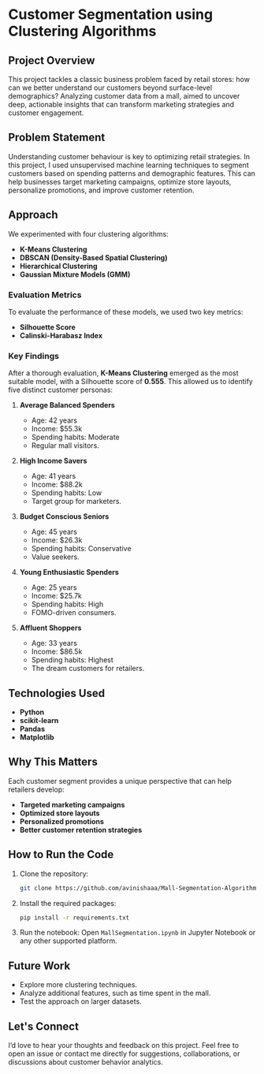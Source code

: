 # Customer Segmentation using Clustering Algorithms

## Project Overview
This project tackles a classic business problem faced by retail stores: how can we better understand our customers beyond surface-level demographics? Analyzing customer data from a mall, aimed to uncover deep, actionable insights that can transform marketing strategies and customer engagement.

## Problem Statement
Understanding customer behaviour is key to optimizing retail strategies. In this project, I used unsupervised machine learning techniques to segment customers based on spending patterns and demographic features. This can help businesses target marketing campaigns, optimize store layouts, personalize promotions, and improve customer retention.

## Approach
We experimented with four clustering algorithms:
- **K-Means Clustering**
- **DBSCAN (Density-Based Spatial Clustering)**
- **Hierarchical Clustering**
- **Gaussian Mixture Models (GMM)**

### Evaluation Metrics
To evaluate the performance of these models, we used two key metrics:
- **Silhouette Score**
- **Calinski-Harabasz Index**

### Key Findings
After a thorough evaluation, **K-Means Clustering** emerged as the most suitable model, with a Silhouette score of **0.555**. This allowed us to identify five distinct customer personas:

1. **Average Balanced Spenders**
   - Age: 42 years
   - Income: $55.3k
   - Spending habits: Moderate
   - Regular mall visitors.
   
2. **High Income Savers**
   - Age: 41 years
   - Income: $88.2k
   - Spending habits: Low
   - Target group for marketers.
   
3. **Budget Conscious Seniors**
   - Age: 45 years
   - Income: $26.3k
   - Spending habits: Conservative
   - Value seekers.

4. **Young Enthusiastic Spenders**
   - Age: 25 years
   - Income: $25.7k
   - Spending habits: High
   - FOMO-driven consumers.

5. **Affluent Shoppers**
   - Age: 33 years
   - Income: $86.5k
   - Spending habits: Highest
   - The dream customers for retailers.

## Technologies Used
- **Python**
- **scikit-learn**
- **Pandas**
- **Matplotlib**

## Why This Matters
Each customer segment provides a unique perspective that can help retailers develop:
- **Targeted marketing campaigns**
- **Optimized store layouts**
- **Personalized promotions**
- **Better customer retention strategies**

## How to Run the Code
1. Clone the repository:
    ```bash
    git clone https://github.com/avinishaaa/Mall-Segmentation-Algorithms.git
    ```
2. Install the required packages:
    ```bash
    pip install -r requirements.txt
    ```
3. Run the notebook: Open `MallSegmentation.ipynb` in Jupyter Notebook or any other supported platform.

## Future Work
- Explore more clustering techniques.
- Analyze additional features, such as time spent in the mall.
- Test the approach on larger datasets.

## Let's Connect
I’d love to hear your thoughts and feedback on this project. Feel free to open an issue or contact me directly for suggestions, collaborations, or discussions about customer behavior analytics.
